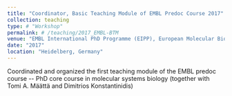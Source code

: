 ```yaml
---
title: "Coordinator, Basic Teaching Module of EMBL Predoc Course 2017"
collection: teaching
type: # "Workshop"
permalink: # /teaching/2017_EMBL-BTM
venue: "EMBL International PhD Programme (EIPP), European Molecular Biology Laboratory (EMBL)"
date: "2017"
location: "Heidelberg, Germany"
---
```


Coordinated and organized the first teaching module of the EMBL predoc course -- PhD core course in molecular systems biology (together with Tomi A. Määttä and Dimitrios Konstantinidis)
